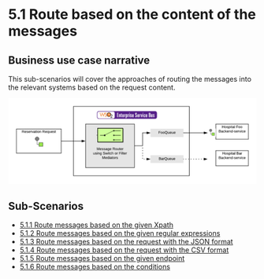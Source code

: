 # 5.1 Route based on the content of the messages

## Business use case narrative

This sub-scenarios will cover the approaches of routing the messages into the relevant systems based
on the request content.

![5.1-Route-based-on-the-content-of-the-messages](images/5.1-Route-based-on-the-content-of-the-messages.png)


## Sub-Scenarios
- [5.1.1 Route messages based on the given Xpath](https://github.com/wso2/product-ei/tree/product-scenarios/product-scenarios/5-Route-messages-between-systems/5.1-Route-based-on-the-content-of-the-messages/5.1.1-Route-messages-based-on-the-given-Xpath)
- [5.1.2 Route messages based on the given regular expressions](https://github.com/wso2/product-ei/tree/product-scenarios/product-scenarios/5-Route-messages-between-systems/5.1-Route-based-on-the-content-of-the-messages/5.1.2-Route-messages-based-on-the-given-regular-expressions)
- [5.1.3 Route messages based on the request with the JSON format](https://github.com/wso2/product-ei/tree/product-scenarios/product-scenarios/5-Route-messages-between-systems/5.1-Route-based-on-the-content-of-the-messages/5.1.3-Route-messages-based-on-the-request-with-the-JSON-format)
- [5.1.4 Route messages based on the request with the CSV format](https://github.com/wso2/product-ei/tree/product-scenarios/product-scenarios/5-Route-messages-between-systems/5.1-Route-based-on-the-content-of-the-messages/5.1.4-Route-messages-based-on-the-request-with-the-CSV-format)
- [5.1.5 Route messages based on the given endpoint](https://github.com/wso2/product-ei/tree/product-scenarios/product-scenarios/5-Route-messages-between-systems/5.1-Route-based-on-the-content-of-the-messages/5.1.5-Route-messages-based-on-the-given-endpoint)
- [5.1.6 Route messages based on the conditions](https://github.com/wso2/product-ei/tree/product-scenarios/product-scenarios/5-Route-messages-between-systems/5.1-Route-based-on-the-content-of-the-messages/5.1.6-Route-messages-based-on-the-conditions)


